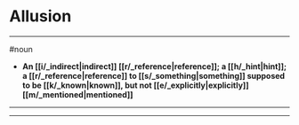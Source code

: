# Allusion
---
#noun
- **An [[i/_indirect|indirect]] [[r/_reference|reference]]; a [[h/_hint|hint]]; a [[r/_reference|reference]] to [[s/_something|something]] supposed to be [[k/_known|known]], but not [[e/_explicitly|explicitly]] [[m/_mentioned|mentioned]]**
---
---
